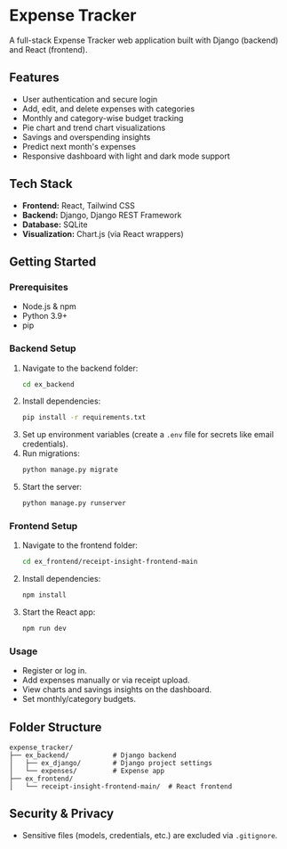 # Expense Tracker

A full-stack Expense Tracker web application built with Django (backend) and React (frontend).

## Features

- User authentication and secure login
- Add, edit, and delete expenses with categories
- Monthly and category-wise budget tracking
- Pie chart and trend chart visualizations
- Savings and overspending insights
- Predict next month's expenses
- Responsive dashboard with light and dark mode support

## Tech Stack

- **Frontend:** React, Tailwind CSS
- **Backend:** Django, Django REST Framework
- **Database:** SQLite 
- **Visualization:** Chart.js (via React wrappers)


## Getting Started

### Prerequisites

- Node.js & npm
- Python 3.9+
- pip

### Backend Setup

1. Navigate to the backend folder:
   ```sh
   cd ex_backend
   ```
2. Install dependencies:
   ```sh
   pip install -r requirements.txt
   ```
3. Set up environment variables (create a `.env` file for secrets like email credentials).
4. Run migrations:
   ```sh
   python manage.py migrate
   ```
5. Start the server:
   ```sh
   python manage.py runserver
   ```

### Frontend Setup

1. Navigate to the frontend folder:
   ```sh
   cd ex_frontend/receipt-insight-frontend-main
   ```
2. Install dependencies:
   ```sh
   npm install
   ```
3. Start the React app:
   ```sh
   npm run dev
   ```

### Usage

- Register or log in.
- Add expenses manually or via receipt upload.
- View charts and savings insights on the dashboard.
- Set monthly/category budgets.

## Folder Structure

```
expense_tracker/
├── ex_backend/           # Django backend
│   ├── ex_django/        # Django project settings
│   └── expenses/         # Expense app
├── ex_frontend/
│   └── receipt-insight-frontend-main/  # React frontend
```

## Security & Privacy

- Sensitive files (models, credentials, etc.) are excluded via `.gitignore`.




